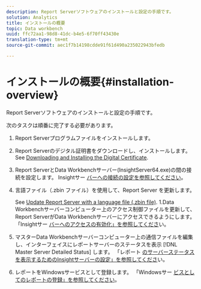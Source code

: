 ```yaml
---
description: Report Serverソフトウェアのインストールと設定の手順です。
solution: Analytics
title: インストールの概要
topic: Data workbench
uuid: ffc72aa1-98d8-41dc-b4e5-6f70ff43430e
translation-type: tm+mt
source-git-commit: aec1f7b14198cdde91f61d490a235022943bfedb

---
```



# インストールの概要{#installation-overview}

Report Serverソフトウェアのインストールと設定の手順です。

次のタスクは順番に完了する必要があります。

1. Report Serverプログラムファイルをインストールします。
1. Report Serverのデジタル証明書をダウンロードし、インストールします。 See [Downloading and Installing the Digital Certificate](../../../home/c-rpt-oview/c-inst-rpt/c-install-dig-cert/c-install-dig-cert.md#concept-5a61fc67df3643598c7c403962075f76).
1. Report ServerとData Workbenchサーバー(InsightServer64.exe)の間の接続を設定します。 Insightサー [バーへの接続の設定を参照してください](../../../home/c-rpt-oview/c-inst-rpt/t-config-conn-ins-svr.md#task-a3ca949c43244782b658fb4437fd724c)。
1. 言語ファイル（.zbin ファイル）を使用して、Report Server を更新します。

   See [Update Report Server with a language file (.zbin file)](../../../home/c-rpt-oview/c-inst-rpt/c-zbin-file-update.md#concept-5637a8f52b7643759e423c2068b4126b). 1.Data Workbenchサーバーコンピューター上のアクセス制御ファイルを更新して、Report ServerがData Workbenchサーバーにアクセスできるようにします。 「Insightサー [バーへのアクセスの有効化」を参照してくださ](../../../home/c-rpt-oview/c-inst-rpt/t-en-acc-ins-svr.md#task-e7b95cf9cb194842ad72fa534c56c3cc)い。
1. マスターData Workbenchサーバーコンピューター上の通信ファイルを編集し、インターフェイスにレポートサーバーのステータスを表示 [!DNL Master Server Detailed Status] します。 「レポート [のサーバーステータスを表示するためのInsightサーバーの設定」を参照してくださ](../../../home/c-rpt-oview/c-inst-rpt/t-display-svr-st-rpt.md#task-a14d096f85924d9b93eef950591f93a8)い。
1. レポートをWindowsサービスとして登録します。 「Windowsサー [ビスとしてのレポートの登録」を参照してください](../../../home/c-rpt-oview/c-inst-rpt/t-reg-rpt-win-svc.md#task-a8762d7818ed4cfd87e616db6a68b3a6)。

